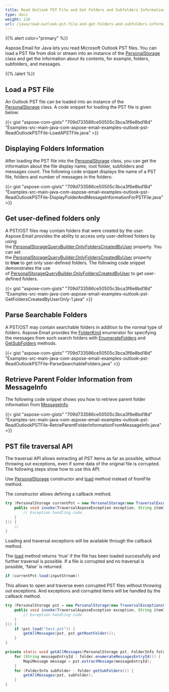 ```yaml
---
title: Read Outlook PST File and Get Folders and Subfolders Information
type: docs
weight: 110
url: /java/read-outlook-pst-file-and-get-folders-and-subfolders-information/
---
```


{{% alert color="primary" %}} 

Aspose.Email for Java lets you read Microsoft Outlook PST files. You can load a PST file from disk or stream into an instance of the [PersonalStorage](https://apireference.aspose.com/email/java/com.aspose.email/PersonalStorage) class and get the information about its contents, for example, folders, subfolders, and messages.

{{% /alert %}} 
## **Load a PST File**
An Outlook PST file can be loaded into an instance of the [PersonalStorage](https://apireference.aspose.com/email/java/com.aspose.email/PersonalStorage) class. A code snippet for loading the PST file is given below:

{{< gist "aspose-com-gists" "709d733586ce50505c3bca3f6e8bd18d" "Examples-src-main-java-com-aspose-email-examples-outlook-pst-ReadOutlookPSTFile-LoadAPSTFile.java" >}}
## **Displaying Folders Information**
After loading the PST file into the [PersonalStorage](https://apireference.aspose.com/email/java/com.aspose.email/PersonalStorage) class, you can get the information about the file display name, root folder, subfolders and messages count. The following code snippet displays the name of a PST file, folders and number of messages in the folders:

{{< gist "aspose-com-gists" "709d733586ce50505c3bca3f6e8bd18d" "Examples-src-main-java-com-aspose-email-examples-outlook-pst-ReadOutlookPSTFile-DisplayFolderAndMessageInformationForPSTFile.java" >}}
## **Get user-defined folders only**
A PST/OST files may contain folders that were created by the user. Aspose.Email provides the ability to access only user-defined folders by using the [PersonalStorageQueryBuilder.OnlyFoldersCreatedByUser](https://apireference.aspose.com/email/java/com.aspose.email/PersonalStorageQueryBuilder#getOnlyFoldersCreatedByUser\(\)) property. You can set the [PersonalStorageQueryBuilder.OnlyFoldersCreatedByUser](https://apireference.aspose.com/email/java/com.aspose.email/PersonalStorageQueryBuilder#getOnlyFoldersCreatedByUser\(\)) property to **true** to get only user-defined folders. The following code snippet demonstrates the use of [PersonalStorageQueryBuilder.OnlyFoldersCreatedByUser](https://apireference.aspose.com/email/java/com.aspose.email/PersonalStorageQueryBuilder#getOnlyFoldersCreatedByUser\(\)) to get user-defined folders.



{{< gist "aspose-com-gists" "709d733586ce50505c3bca3f6e8bd18d" "Examples-src-main-java-com-aspose-email-examples-outlook-pst-GetFoldersCreatedByUserOnly-1.java" >}}
## **Parse Searchable Folders**
A PST/OST may contain searchable folders in addition to the normal type of folders. Aspose.Email provides the [FolderKind](https://apireference.aspose.com/email/java/com.aspose.email/FolderKind) enumerator for specifying the messages from such search folders with [EnumerateFolders](https://apireference.aspose.com/email/java/com.aspose.email/FolderInfo#enumerateFolders\(\)) and [GetSubFolders](https://apireference.aspose.com/email/java/com.aspose.email/FolderInfo#getSubFolders\(\)) methods.

{{< gist "aspose-com-gists" "709d733586ce50505c3bca3f6e8bd18d" "Examples-src-main-java-com-aspose-email-examples-outlook-pst-ReadOutlookPSTFile-ParseSearchableFolders.java" >}}
## **Retrieve Parent Folder Information from MessageInfo**
The following code snippet shows you how to retrieve parent folder information from [MessageInfo](https://apireference.aspose.com/email/java/com.aspose.email/MessageInfo).

{{< gist "aspose-com-gists" "709d733586ce50505c3bca3f6e8bd18d" "Examples-src-main-java-com-aspose-email-examples-outlook-pst-ReadOutlookPSTFile-RetrieParentFolderInformationFromMessageInfo.java" >}}


## **PST file traversal API**

The traversal API allows extracting all PST items as far as possible, without throwing out exceptions, even if some data of the original file is corrupted.
The following steps show how to use this API.

Use [PersonalStorage](https://apireference.aspose.com/email/java/com.aspose.email/PersonalStorage) constructor and [load](https://reference.aspose.com/email/java/com.aspose.email/PersonalStorage#load\(java.io.InputStream\)) method instead of fromFile method.

The constructor allows defining a callback method.

```java
try (PersonalStorage currentPst = new PersonalStorage(new TraversalExceptionsCallback() {
    public void invoke(TraversalAsposeException exception, String itemId) {
        // Exception handling code.
    }
})) {
    //
}
```

Loading and traversal exceptions will be available through the callback method.

The [load](https://reference.aspose.com/email/java/com.aspose.email/PersonalStorage#load\(java.io.InputStream\)) method returns 'true' if the file has been loaded successfully and further traversal is possible. If a file is corrupted and no traversal is possible, 'false' is returned.

```java
if (currentPst.load(inputStream))
```

This allows to open and traverse even corrupted PST files without throwing out exceptions. And exceptions and corrupted items will be handled by the callback method.

```java
try (PersonalStorage pst = new PersonalStorage(new TraversalExceptionsCallback() {
    public void invoke(TraversalAsposeException exception, String itemId) {
        // Exception handling code.
    }
})) {
    if (pst.load("test.pst")) {
        getAllMessages(pst, pst.getRootFolder());
    }
}

private static void getAllMessages(PersonalStorage pst, FolderInfo folder) {
    for (String messageEntryId : folder.enumerateMessagesEntryId()) {
        MapiMessage message = pst.extractMessage(messageEntryId);
    }
    for (FolderInfo subFolder : folder.getSubFolders()) {
        getAllMessages(pst, subFolder);
    }
}
```
